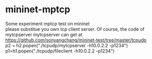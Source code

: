 # mininet-mptcp
Some experiment mptcp test on mininet  
please substitue you own tcp client serser. Of course, the code of mytcpserver mytcpserver can get at https://github.com/sonyangchang/mininet-test/tree/master/tcpudp   
p2 = h2.popen("./tcpudp/mytcpserver -h10.0.2.2 -p1234")  
p1=h1.popen("./tcpudp/fileclient -h10.0.2.2 -p1234")  
